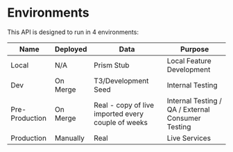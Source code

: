 # Environments

This API is designed to run in 4 environments:

| Name   | Deployed | Data                                               | Purpose                                           |
| ------ | -------- | -------------------------------------------------- | ------------------------------------------------- |
| Local  | N/A      | Prism Stub                                         | Local Feature Development                         |
| Dev    | On Merge | T3/Development Seed                                | Internal Testing                                  |
| Pre-Production | On Merge | Real - copy of live imported every couple of weeks | Internal Testing / QA / External Consumer Testing |
| Production | Manually | Real                                               | Live Services                                     |
